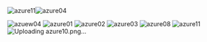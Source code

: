 ![azure11](https://github.com/user-attachments/assets/02c2875c-a90e-485b-8ad6-747e3059ee61)![azure04](https://github.com/user-attachments/assets/10155246-e1d2-4ff7-9638-53d1f0dcebcb)

![azuew04](https://github.com/user-attachments/assets/0cdc7301-8e18-408e-9066-3921aabd1a5c)
![azure01](https://github.com/user-attachments/assets/2fa13b58-cf16-4af6-aaf3-4af7e43ec8b0)
![azure02](https://github.com/user-attachments/assets/bb8b77c9-f1db-45bb-a3b9-04737546445e)
![azure03](https://github.com/user-attachments/assets/8051eca3-4f33-4157-a841-56b4b0c4f6c5)
![azure08](https://github.com/user-attachments/assets/cdebe160-4583-49d4-911b-75f9afbf3f16)
![azure11](https://github.com/user-attachments/assets/9d32046e-9623-4965-b6ff-9d3c5ab29a25)
![Uploading azure10.png…]()

